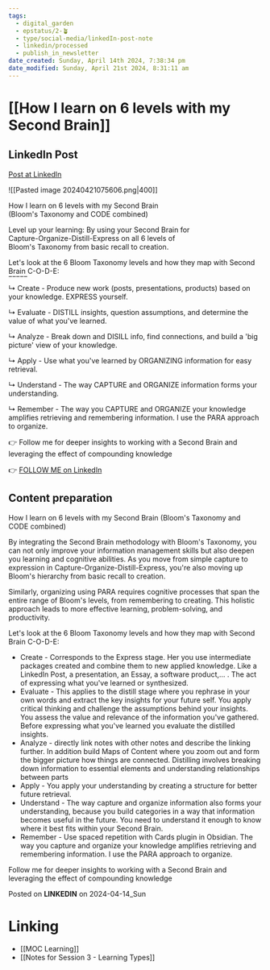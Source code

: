 ```yaml
---
tags:
  - digital_garden
  - epstatus/2-🪴
  - type/social-media/linkedIn-post-note
  - linkedin/processed
  - publish_in_newsletter
date_created: Sunday, April 14th 2024, 7:38:34 pm
date_modified: Sunday, April 21st 2024, 8:31:11 am
---
```

# [[How I learn on 6 levels with my Second Brain]]
## LinkedIn Post
[Post at LinkedIn](https://www.linkedin.com/posts/sebastiankamilli_how-i-learn-on-6-levels-with-my-second-brain-activity-7185539884877500416-5UnI?utm_source=share&utm_medium=member_desktop)

![[Pasted image 20240421075606.png|400]]

How I learn on 6 levels with my Second Brain  
(Bloom's Taxonomy and CODE combined)  
  
Level up your learning: By using your Second Brain for  
Capture-Organize-Distill-Express on all 6 levels of  
Bloom's Taxonomy from basic recall to creation.  
  
Let's look at the 6 Bloom Taxonomy levels and how they map with Second Brain C-O-D-E:  
‾‾‾‾‾  
↳ Create - Produce new work (posts, presentations, products) based on your knowledge. EXPRESS yourself.  
  
↳ Evaluate - DISTILL insights, question assumptions, and determine the value of what you've learned.  
  
↳ Analyze - Break down and DISILL info, find connections, and build a 'big picture' view of your knowledge.  
  
↳ Apply - Use what you've learned by ORGANIZING information for easy retrieval.  
  
↳ Understand - The way CAPTURE and ORGANIZE information forms your understanding.  
  
↳ Remember - The way you CAPTURE and ORGANIZE your knowledge amplifies retrieving and remembering information. I use the PARA approach to organize.  
  
👉 Follow me for deeper insights to working with a Second Brain and leveraging the effect of compounding knowledge

👉 [FOLLOW ME on LinkedIn](https://www.linkedin.com/comm/mynetwork/discovery-see-all?usecase=PEOPLE_FOLLOWS&followMember=sebastiankamilli)

## Content preparation

How I learn on 6 levels with my Second Brain
(Bloom's Taxonomy and CODE combined)

By integrating the Second Brain methodology with Bloom's Taxonomy, you can not only improve your information management skills but also deepen you learning and cognitive abilities. As you move from simple capture to expression in Capture-Organize-Distill-Express, you're also moving up Bloom's hierarchy from basic recall to creation. 

Similarly, organizing using PARA requires cognitive processes that span the entire range of Bloom's levels, from remembering to creating. This holistic approach leads to more effective learning, problem-solving, and productivity.

Let's look at the 6 Bloom Taxonomy levels and how they map with Second Brain C-O-D-E:
+ Create - Corresponds to the Express stage. Her you use intermediate packages created and combine them to new applied knowledge. Like a LinkedIn Post, a presentation, an Essay, a software product,... . The act of expressing what you've learned or synthesized.
+ Evaluate - This applies to the distill stage where you rephrase in your own words and extract the key insights for your future self. You apply critical thinking and challenge the assumptions behind your insights. You assess the value and relevance of the information you've gathered. Before expressing what you've learned you evaluate the distilled insights.
+ Analyze - directly link notes with other notes and describe the linking further. In addition build Maps of Content where you zoom out and form the bigger picture how things are connected. Distilling involves breaking down information to essential elements and understanding relationships between parts
+ Apply - You apply your understanding by creating a structure for better future retrieval. 
+ Understand - The way capture and organize information also forms your understanding, because you build categories in a way that information becomes useful in the future. You need to understand it enough to know where it best fits within your Second Brain.
+ Remember - Use spaced repetition with Cards plugin in Obsidian. The way you capture and organize your knowledge amplifies retrieving and remembering information. I use the PARA approach to organize.

Follow me for deeper insights to working with a Second Brain and leveraging the effect of compounding knowledge

Posted on **LINKEDIN** on 2024-04-14_Sun
# Linking
+ [[MOC Learning]]
+ [[Notes for Session 3 - Learning Types]]